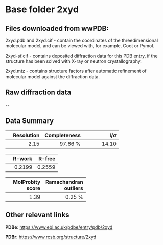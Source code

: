 # Base folder 2xyd

## Files downloaded from wwPDB:

2xyd.pdb and 2xyd.cif - contain the coordinates of the threedimensional molecular model, and can be viewed with, for example, Coot or Pymol.

2xyd-sf.cif - contains deposited diffraction data for this PDB entry, if the structure has been solved with X-ray or neutron crystallography.

2xyd.mtz - contains structure factors after automatic refinement of molecular model against the diffraction data.

## Raw diffraction data

--<br> 

## Data Summary
|   | Resolution | Completeness| I/$\boldsymbol{\sigma}$ |
|---|-------------:|----------------:|--------------:|
|   |2.15|97.66 %|<img width=50/>14.10|

|   | **R-work**| **R-free**   
|---|-------------:|----------------:|           
||0.2199|0.2559|

|   |**MolProbity<br>score**| **Ramachandran<br>outliers** 
|---|-------------:|----------------:|
||1.39|0.25 %|

## Other relevant links 
**PDBe**:  https://www.ebi.ac.uk/pdbe/entry/pdb/2xyd
 
**PDBr**: https://www.rcsb.org/structure/2xyd 

